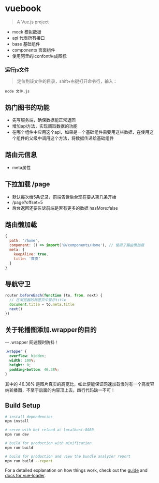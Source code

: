 # vuebook

> A Vue.js project
- mock 模拟数据
- api 代表所有接口
- base 基础组件
- components 页面组件
- 使用阿里的iconfont生成图标

### 运行js文件
> 定位到该文件的目录，shift+右键打开命令行，输入：
```
node 文件.js
```
## 热门图书的功能
- 先写服务端，确保数据能正常返回
- 增加api方法，实现调取数据的功能
- 在哪个组件中应用这个api，如果是一个基础组件需要用这些数据，在使用这个组件的父级中调用这个方法，将数据传递给基础组件

## 路由元信息
- meta属性

## 下拉加载 /page
- 默认每次给5条记录，前端告诉后台现在要从第几条开始
- /page?offset=5
- 后台返回还要告诉前端是否有更多的数据 hasMore:false

## 路由懒加载
``` js
{
  path: '/home',
  component: () => import('@/components/Home'), // 使用了路由懒加载
  meta: {
    keepAlive: true,
    title: '首页'
  }
}
```

## 导航守卫
``` JavaScript
router.beforeEach(function (to, from, next) {
  // 在浏览器的标签页中显示title
  document.title = to.meta.title
  next()
})
```
## 关于轮播图添加.wrapper的目的
-- .wrapper 网速慢时防抖！
``` css
.wrapper {
  overflow: hidden;
  width: 100%;
  height: 0;
  padding-bottom: 46.38%;
}
```
其中的 46.38% 是图片真实的高宽比，如此便能保证网速加载慢时有一个高度容纳轮播图，不至于后面的内容顶上去，四行代码缺一不可！

## Build Setup

``` bash
# install dependencies
npm install

# serve with hot reload at localhost:8080
npm run dev

# build for production with minification
npm run build

# build for production and view the bundle analyzer report
npm run build --report
```

For a detailed explanation on how things work, check out the [guide](http://vuejs-templates.github.io/webpack/) and [docs for vue-loader](http://vuejs.github.io/vue-loader).
